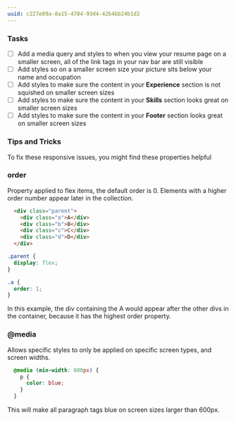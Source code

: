 ```yaml
---
uuid: c227e89a-8a15-4704-93d4-42b4bb24b1d2
---
```


### Tasks

- [ ] Add a media query and styles to when you view your resume page on a smaller screen, all of the link tags in your nav bar are still visible
- [ ] Add styles so on a smaller screen size your picture sits below your name and occupation
- [ ] Add styles to make sure the content in your **Experience** section is not squished on smaller screen sizes
- [ ] Add styles to make sure the content in your **Skills** section looks great on smaller screen sizes
- [ ] Add styles to make sure the content in your **Footer** section looks great on smaller screen sizes

### Tips and Tricks

To fix these responsive issues, you might find these properties helpful

### order
Property applied to flex items, the default order is 0. Elements with a higher order number appear later in the collection.

```html
  <div class="parent">
    <div class="a">A</div>
    <div class="b">B</div>
    <div class="c">C</div>
    <div class="d">D</div>
  </div>
```

```css
.parent {
  display: flex;
}

.a {
  order: 1;
}
```

In this example, the div containing the A would appear after the other divs in the container, because it has the highest order property.

### @media
  Allows specific styles to only be applied on specific screen types, and screen widths.

```css
  @media (min-width: 600px) {
    p {
      color: blue;
    }
  }
```
This will make all paragraph tags blue on screen sizes larger than 600px.
